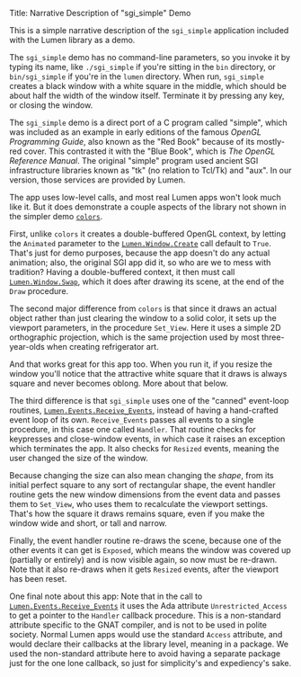 Title: Narrative Description of "sgi_simple" Demo

This is a simple narrative description of the `sgi_simple` application
included with the Lumen library as a demo.

The `sgi_simple` demo has no command-line parameters, so you invoke it by
typing its name, like `./sgi_simple` if you're sitting in the `bin`
directory, or `bin/sgi_simple` if you're in the `lumen` directory.  When run,
`sgi_simple` creates a black window with a white square in the middle, which
should be about half the width of the window itself.  Terminate it by pressing
any key, or closing the window.

The `sgi_simple` demo is a direct port of a C program called "simple", which
was included as an example in early editions of the famous *OpenGL Programming
Guide*, also known as the "Red Book" because of its mostly-red cover.  This
contrasted it with the "Blue Book", which is *The OpenGL Reference Manual*.
The original "simple" program used ancient SGI infrastructure libraries known
as "tk" (no relation to Tcl/Tk) and "aux".  In our version, those services are
provided by Lumen.

The app uses low-level calls, and most real Lumen apps won't look much like
it.  But it does demonstrate a couple aspects of the library not shown in the
simpler demo [`colors`][colors].

First, unlike `colors` it creates a double-buffered OpenGL context, by letting
the `Animated` parameter to the [`Lumen.Window.Create`][window] call default
to `True`.  That's just for demo purposes, because the app doesn't do any
actual animation; also, the original SGI app did it, so who are we to mess
with tradition?  Having a double-buffered context, it then must call
[`Lumen.Window.Swap`][window], which it does after drawing its scene, at the
end of the `Draw` procedure.

The second major difference from `colors` is that since it draws an actual
object rather than just clearing the window to a solid color, it sets up the
viewport parameters, in the procedure `Set_View`.  Here it uses a simple 2D
orthographic projection, which is the same projection used by most
three-year-olds when creating refrigerator art.

And that works great for this app too.  When you run it, if you resize the
window you'll notice that the attractive white square that it draws is always
square and never becomes oblong.  More about that below.

The third difference is that `sgi_simple` uses one of the "canned" event-loop
routines, [`Lumen.Events.Receive_Events`][events], instead of having a
hand-crafted event loop of its own.  `Receive_Events` passes all events to a
single procedure, in this case one called `Handler`.  That routine checks for
keypresses and close-window events, in which case it raises an exception which
terminates the app.  It also checks for `Resized` events, meaning the user
changed the size of the window.

Because changing the size can also mean changing the *shape*, from its initial
perfect square to any sort of rectangular shape, the event handler routine
gets the new window dimensions from the event data and passes them to
`Set_View`, who uses them to recalculate the viewport settings.  That's how
the square it draws remains square, even if you make the window wide and
short, or tall and narrow.

Finally, the event handler routine re-draws the scene, because one of the
other events it can get is `Exposed`, which means the window was covered up
(partially or entirely) and is now visible again, so now must be re-drawn.
Note that it also re-draws when it gets `Resized` events, after the viewport
has been reset.

One final note about this app: Note that in the call to
[`Lumen.Events.Receive_Events`][events] it uses the Ada attribute
`Unrestricted_Access` to get a pointer to the `Handler` callback procedure.
This is a non-standard attribute specific to the GNAT compiler, and is not to
be used in polite society.  Normal Lumen apps would use the standard `Access`
attribute, and would declare their callbacks at the library level, meaning in
a package.  We used the non-standard attribute here to avoid having a separate
package just for the one lone callback, so just for simplicity's and
expediency's sake.

[colors]: narrative-colors.html
[window]: narrative-lumen-misc.html#lumen-window
[events]: narrative-lumen-events.html#lumen-events
